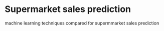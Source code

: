 # Supermarket sales prediction
 machine learning techniques compared for supermmarket sales prediction
